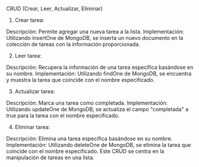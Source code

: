 CRUD (Crear, Leer, Actualizar, Eliminar)

1. Crear tarea:

Descripción: Permite agregar una nueva tarea a la lista.
Implementación: Utilizando insertOne de MongoDB, se inserta un nuevo documento en la colección de tareas con la información proporcionada.

2. Leer tarea:

Descripción: Recupera la información de una tarea específica basándose en su nombre.
Implementación: Utilizando findOne de MongoDB, se encuentra y muestra la tarea que coincide con el nombre especificado.

3. Actualizar tarea:

Descripción: Marca una tarea como completada.
Implementación: Utilizando updateOne de MongoDB, se actualiza el campo "completada" a true para la tarea con el nombre especificado.

4. Eliminar tarea:

Descripción: Elimina una tarea específica basándose en su nombre.
Implementación: Utilizando deleteOne de MongoDB, se elimina la tarea que coincide con el nombre especificado.
Este CRUD se centra en la manipulación de tareas en una lista. 